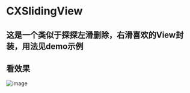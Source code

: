 # CXSlidingView
## 这是一个类似于探探左滑删除，右滑喜欢的View封装，用法见demo示例
## 看效果
  ![image](https://github.com/DaiChenxi/CXSlidingView/CXSlidingViewDemo/CXSlidingViewDemo/showImage.gif
)
